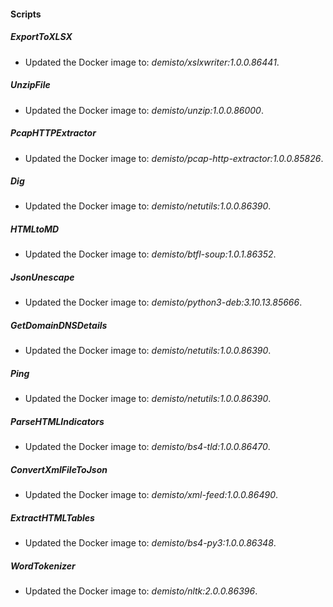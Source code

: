 
#### Scripts

##### ExportToXLSX

- Updated the Docker image to: *demisto/xslxwriter:1.0.0.86441*.
##### UnzipFile

- Updated the Docker image to: *demisto/unzip:1.0.0.86000*.
##### PcapHTTPExtractor

- Updated the Docker image to: *demisto/pcap-http-extractor:1.0.0.85826*.
##### Dig

- Updated the Docker image to: *demisto/netutils:1.0.0.86390*.
##### HTMLtoMD

- Updated the Docker image to: *demisto/btfl-soup:1.0.1.86352*.
##### JsonUnescape

- Updated the Docker image to: *demisto/python3-deb:3.10.13.85666*.
##### GetDomainDNSDetails

- Updated the Docker image to: *demisto/netutils:1.0.0.86390*.
##### Ping

- Updated the Docker image to: *demisto/netutils:1.0.0.86390*.
##### ParseHTMLIndicators

- Updated the Docker image to: *demisto/bs4-tld:1.0.0.86470*.
##### ConvertXmlFileToJson

- Updated the Docker image to: *demisto/xml-feed:1.0.0.86490*.
##### ExtractHTMLTables

- Updated the Docker image to: *demisto/bs4-py3:1.0.0.86348*.
##### WordTokenizer

- Updated the Docker image to: *demisto/nltk:2.0.0.86396*.
